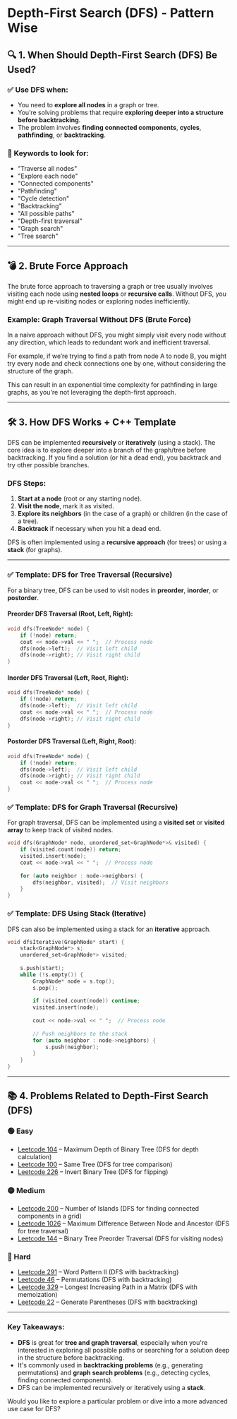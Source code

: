 # Depth-First Search (DFS) - Pattern Wise

## 🔍 1. When Should Depth-First Search (DFS) Be Used?

### ✅ Use DFS when:
- You need to **explore all nodes** in a graph or tree.
- You’re solving problems that require **exploring deeper into a structure before backtracking**.
- The problem involves **finding connected components**, **cycles**, **pathfinding**, or **backtracking**.

### 🧠 Keywords to look for:
- "Traverse all nodes"
- "Explore each node"
- "Connected components"
- "Pathfinding"
- "Cycle detection"
- "Backtracking"
- "All possible paths"
- "Depth-first traversal"
- "Graph search"
- "Tree search"

---

## 💣 2. Brute Force Approach

The brute force approach to traversing a graph or tree usually involves visiting each node using **nested loops** or **recursive calls**. Without DFS, you might end up re-visiting nodes or exploring nodes inefficiently.

### Example: **Graph Traversal Without DFS (Brute Force)**

In a naive approach without DFS, you might simply visit every node without any direction, which leads to redundant work and inefficient traversal.

For example, if we’re trying to find a path from node A to node B, you might try every node and check connections one by one, without considering the structure of the graph.

This can result in an exponential time complexity for pathfinding in large graphs, as you're not leveraging the depth-first approach.

---

## 🛠️ 3. How DFS Works + C++ Template

DFS can be implemented **recursively** or **iteratively** (using a stack). The core idea is to explore deeper into a branch of the graph/tree before backtracking. If you find a solution (or hit a dead end), you backtrack and try other possible branches.

### DFS Steps:
1. **Start at a node** (root or any starting node).
2. **Visit the node**, mark it as visited.
3. **Explore its neighbors** (in the case of a graph) or children (in the case of a tree).
4. **Backtrack** if necessary when you hit a dead end.

DFS is often implemented using a **recursive approach** (for trees) or using a **stack** (for graphs).

---

### ✅ Template: DFS for Tree Traversal (Recursive)

For a binary tree, DFS can be used to visit nodes in **preorder**, **inorder**, or **postorder**.

#### Preorder DFS Traversal (Root, Left, Right):

```cpp
void dfs(TreeNode* node) {
    if (!node) return;
    cout << node->val << " ";  // Process node
    dfs(node->left);  // Visit left child
    dfs(node->right); // Visit right child
}
```

#### Inorder DFS Traversal (Left, Root, Right):

```cpp
void dfs(TreeNode* node) {
    if (!node) return;
    dfs(node->left);  // Visit left child
    cout << node->val << " ";  // Process node
    dfs(node->right); // Visit right child
}
```

#### Postorder DFS Traversal (Left, Right, Root):

```cpp
void dfs(TreeNode* node) {
    if (!node) return;
    dfs(node->left);  // Visit left child
    dfs(node->right); // Visit right child
    cout << node->val << " ";  // Process node
}
```

### ✅ Template: DFS for Graph Traversal (Recursive)

For graph traversal, DFS can be implemented using a **visited set** or **visited array** to keep track of visited nodes.

```cpp
void dfs(GraphNode* node, unordered_set<GraphNode*>& visited) {
    if (visited.count(node)) return;
    visited.insert(node);
    cout << node->val << " ";  // Process node
    
    for (auto neighbor : node->neighbors) {
        dfs(neighbor, visited);  // Visit neighbors
    }
}
```

### ✅ Template: DFS Using Stack (Iterative)

DFS can also be implemented using a stack for an **iterative** approach.

```cpp
void dfsIterative(GraphNode* start) {
    stack<GraphNode*> s;
    unordered_set<GraphNode*> visited;
    
    s.push(start);
    while (!s.empty()) {
        GraphNode* node = s.top();
        s.pop();
        
        if (visited.count(node)) continue;
        visited.insert(node);
        
        cout << node->val << " ";  // Process node
        
        // Push neighbors to the stack
        for (auto neighbor : node->neighbors) {
            s.push(neighbor);
        }
    }
}
```

---

## 📚 4. Problems Related to Depth-First Search (DFS)

### 🟢 Easy
- [Leetcode 104](https://leetcode.com/problems/maximum-depth-of-binary-tree/) – Maximum Depth of Binary Tree (DFS for depth calculation)
- [Leetcode 100](https://leetcode.com/problems/same-tree/) – Same Tree (DFS for tree comparison)
- [Leetcode 226](https://leetcode.com/problems/invert-binary-tree/) – Invert Binary Tree (DFS for flipping)

### 🟡 Medium
- [Leetcode 200](https://leetcode.com/problems/number-of-islands/) – Number of Islands (DFS for finding connected components in a grid)
- [Leetcode 1026](https://leetcode.com/problems/maximum-difference-between-node-and-ancestor/) – Maximum Difference Between Node and Ancestor (DFS for tree traversal)
- [Leetcode 144](https://leetcode.com/problems/binary-tree-preorder-traversal/) – Binary Tree Preorder Traversal (DFS for visiting nodes)

### 🔴 Hard
- [Leetcode 291](https://leetcode.com/problems/word-pattern-ii/) – Word Pattern II (DFS with backtracking)
- [Leetcode 46](https://leetcode.com/problems/permutations/) – Permutations (DFS with backtracking)
- [Leetcode 329](https://leetcode.com/problems/longest-increasing-path-in-a-matrix/) – Longest Increasing Path in a Matrix (DFS with memoization)
- [Leetcode 22](https://leetcode.com/problems/generate-parentheses/) – Generate Parentheses (DFS with backtracking)

---

### Key Takeaways:
- **DFS** is great for **tree and graph traversal**, especially when you're interested in exploring all possible paths or searching for a solution deep in the structure before backtracking.
- It's commonly used in **backtracking problems** (e.g., generating permutations) and **graph search problems** (e.g., detecting cycles, finding connected components).
- DFS can be implemented recursively or iteratively using a **stack**.

Would you like to explore a particular problem or dive into a more advanced use case for DFS?